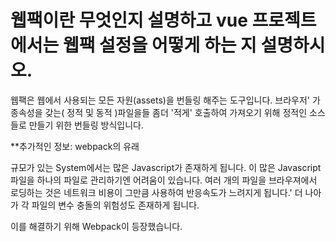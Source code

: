 # 웹팩이란 무엇인지 설명하고 vue 프로젝트에서는 웹팩 설정을 어떻게 하는 지 설명하시오.

웹팩은 웹에서 사용되는 모든 자원(assets)을 번들링 해주는 도구입니다. 
브라우저' 가 종속성을 갖는( 정적 및 동적 )파일을들 좀더 '적게' 호출하여 가져오기 위해 정적인 소스들로 만들기 위한 번들링 방식입니다.




**추가적인 정보: webpack의 유래

규모가 있는 System에서는 많은 Javascript가 존재하게 됩니다. 이 많은 Javascript 파일을 하나의 파일로 관리하기엔 어려움이 있습니다.
여러 개의 파일을 브라우져에서 로딩하는 것은 네트워크 비용이 그만큼 사용하여 반응속도가 느려지게 됩니다.'
더 나아가 각 파일의 변수 충돌의 위험성도 존재하게 됩니다.

이를 해결하기 위해 Webpack이 등장했습니다.
